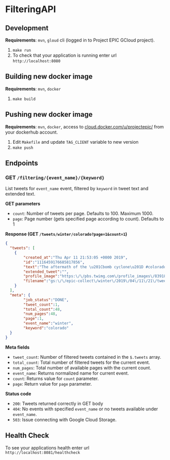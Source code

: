 # FilteringAPI

## Development

**Requirements**: `mvn`, `gloud` cli (logged in to Project EPIC GCloud project).


1. `make run`
1. To check that your application is running enter url `http://localhost:8080`



## Building new docker image

**Requirements**: `mvn`, `docker`

1. `make build`


## Pushing new docker image

**Requirements**: `mvn`, `docker`, access to [cloud.docker.com/u/projectepic/](https://cloud.docker.com/u/projectepic/) from your dockerhub account.

1. Edit `Makefile` and update `TAG_CLIENT` variable to new version
1. `make push`


## Endpoints

### GET `/filtering/{event_name}/{keyword}`

List tweets for `event_name` event, filtered by `keyword` in tweet text and extended text.

**GET parameters**
- `count`: Number of tweets per page. Defaults to 100. Maximum 1000.
- `page`: Page number (gets specified page according to count). Defaults to 1

**Response (GET `/tweets/winter/colorado?page=1&count=1`)**
```json
{
  "tweets": [
    {
        "created_at":"Thu Apr 11 21:53:05 +0000 2019",
        "id":"1116459176685817856",
        "text":"The aftermath of the \u201Cbomb cyclone\u201D #colorado #spring �� @ Lakewood, Colorado https:\/\/t.co\/o4n57Bdof8",
        "extended_tweet":"",
        "profile_image":"https:\/\/pbs.twimg.com\/profile_images\/839185612984860672\/6KxqCaJG_normal.jpg",
        "filename":"gs:\/\/epic-collect\/winter\/2019\/04\/11\/21\/tweet-1555020000027-590.json.gz"
    }
  ],
  "meta": {
        "job_status":"DONE",
        "tweet_count":1,
        "total_count":48,
        "num_pages":48,     
        "page":1,
        "event_name":"winter",
        "keyword":"colorado"
  }
}
```
**Meta fields**

- `tweet_count`: Number of filtered tweets contained in the `$.tweets` array.
- `total_count`: Total number of filtered tweets for the current event.
- `num_pages`: Total number of available pages with the current count.
- `event_name`: Returns normalized name for current event.
- `count`: Returns value for `count` parameter.
- `page`: Return value for `page` parameter.

**Status code**

- `200`: Tweets returned correctly in GET body
- `404`: No events with specified `event_name` or no tweets available under `event_name`.
- `503`: Issue connecting with Google Cloud Storage.


## Health Check

To see your applications health enter url `http://localhost:8081/healthcheck`

